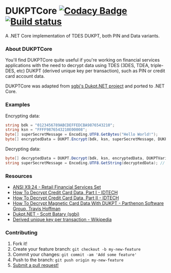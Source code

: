 # DUKPTCore [![Codacy Badge](https://api.codacy.com/project/badge/Grade/41d82bb687df4273adf3698f8c86deca)](https://www.codacy.com/app/rbonestell/DUKPTCore?utm_source=github.com&amp;utm_medium=referral&amp;utm_content=rbonestell/DUKPTCore&amp;utm_campaign=Badge_Grade) [![Build status](https://ci.appveyor.com/api/projects/status/480s1yjp2x7iqrb4/branch/development?svg=true)](https://ci.appveyor.com/project/rbonestell/dukptcore/branch/development)
A .NET Core implementation of TDES DUKPT, both PIN and Data variants.

 ### About DUKPTCore
 You'll find DUKPTCore quite useful if you're working on financial services applications with the need to decrypt data using TDES (3DES, TDEA, triple-DES, etc) DUKPT (derived unique key per transaction), such as PIN or credit card account data.
 
 DUKPTCore was adapted from [sgbj's Dukpt.NET project](https://github.com/sgbj/Dukpt.NET) and ported to .NET Core.
 
 ### Examples
 Encrypting data:
 ```c#
 string bdk = "0123456789ABCDEFFEDCBA9876543210";
 string ksn = "FFFF9876543210E00008";
 byte[] superSecretMessage = Encoding.UTF8.GetBytes("Hello World!");
 byte[] encryptedData = DUKPT.Encrypt(bdk, ksn, superSecretMessage, DUKPTVariant.Data);
 ```
 
  Decrypting data:
 ```c#
 byte[] decryptedData = DUKPT.Decrypt(bdk, ksn, encryptedData, DUKPTVariant.Data);
 string superSecretMessage = Encoding.UTF8.GetString(decryptedData); // Hello World!
 ```
 
### Resources
* [ANSI X9.24 - Retail Financial Services Set](https://webstore.ansi.org/Standards/ASCX9/ANSIX924RetailFinancial)
* [How To Decrypt Credit Card Data, Part I - IDTECH](https://idtechproducts.com/how-to-decrypt-credit-card-data-part-i/)
* [How To Decrypt Credit Card Data, Part II - IDTECH](https://idtechproducts.com/how-to-decrypt-credit-card-data-part-ii/)
* [How To Decrypt Magnetic Card Data With DUKPT - Parthenon Software Group, Travis Hoffman](https://www.parthenonsoftware.com/blog/how-to-decrypt-magnetic-stripe-scanner-data-with-dukpt/)
* [Dukpt.NET - Scott Batary (sgbj)](http://sgbj.github.io/Dukpt.NET/)
* [Derived unique key per transaction - Wikipedia](https://en.wikipedia.org/wiki/Derived_unique_key_per_transaction)

### Contributing
1. Fork it!
2. Create your feature branch: `git checkout -b my-new-feature`
3. Commit your changes: `git commit -am 'Add some feature'`
4. Push to the branch: `git push origin my-new-feature`
5. [Submit a pull request!](https://github.com/rbonestell/DUKPTCore/pull/new/development)
